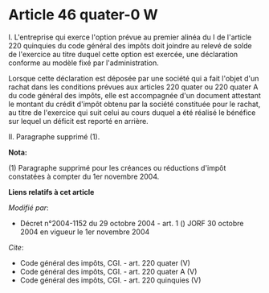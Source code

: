 # Article 46 quater-0 W

I. L'entreprise qui exerce l'option prévue au premier alinéa du I de l'article 220 quinquies du code général des impôts doit
joindre au relevé de solde de l'exercice au titre duquel cette option est exercée, une déclaration conforme au modèle fixé
par l'administration. 

Lorsque cette déclaration est déposée par une société qui a fait l'objet d'un rachat dans les conditions prévues aux articles
220 quater ou 220 quater A du code général des impôts, elle est accompagnée d'un document attestant le montant du crédit
d'impôt obtenu par la société constituée pour le rachat, au titre de l'exercice qui suit celui au cours duquel a été réalisé
le bénéfice sur lequel un déficit est reporté en arrière. 

II. Paragraphe supprimé (1).

**Nota:**

(1) Paragraphe supprimé pour les créances ou réductions d'impôt constatées à compter du 1er novembre 2004.

**Liens relatifs à cet article**

_Modifié par_:

  - Décret n°2004-1152 du 29 octobre 2004 - art. 1 () JORF 30 octobre 2004 en vigueur le 1er novembre 2004

_Cite_:

  - Code général des impôts, CGI. - art. 220 quater (V)
  - Code général des impôts, CGI. - art. 220 quater A (V)
  - Code général des impôts, CGI. - art. 220 quinquies (V)

